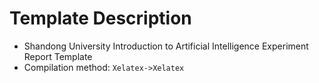 # Template Description

- Shandong University Introduction to Artificial Intelligence Experiment Report Template
- Compilation method: `Xelatex->Xelatex`
